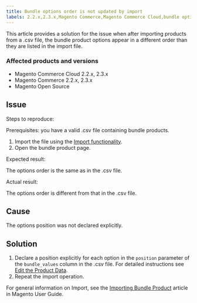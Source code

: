 ```yaml
---
title: Bundle options order is not updated by import
labels: 2.2.x,2.3.x,Magento Commerce,Magento Commerce Cloud,bundle options,how to,import,order
---
```


This article provides a solution for the issue when after importing products from a .csv file, the bundle product options appear in a different order than they are listed in the import file.

### Affected products and versions

* Magento Commerce Cloud 2.2.x, 2.3.x
* Magento Commerce 2.2.x, 2.3.x
* Magento Open Source

## Issue

Steps to reproduce:

Prerequisites: you have a valid .csv file containing bundle products.

1. Import the file using the [Import functionality](https://docs.magento.com/m2/ee/user_guide/system/data-import.html).
1. Open the bundle product page.

Expected result:

The options order is the same as in the .csv file.

Actual result:

The options order is different from that in the .csv file.

## Cause

The options position was not declared explicitly.

## Solution

1. Declare a position explicitly for each option in the `` position `` parameter of the `` bundle_values `` column in the .csv file. For detailed instructions see [Edit the Product Data](https://docs.magento.com/m2/ee/user_guide/system/data-transfer-bundle-products.html#method-2-edit-the-product-data).
1. Repeat the import operation.

For general information on Import, see the [Importing Bundle Product](https://docs.magento.com/m2/ee/user_guide/system/data-transfer-bundle-products.html) article in Magento User Guide.